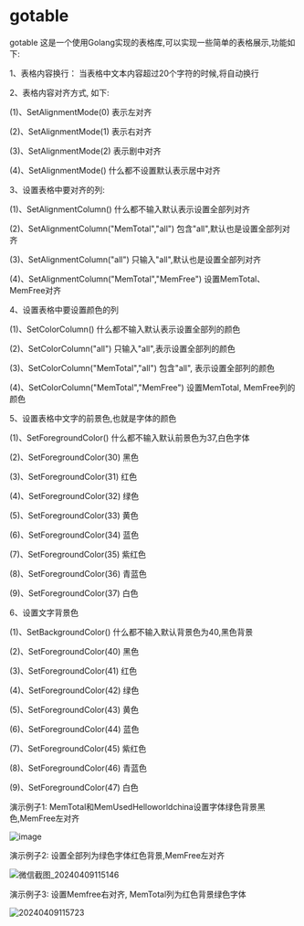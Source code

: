 # gotable
gotable
这是一个使用Golang实现的表格库,可以实现一些简单的表格展示,功能如下:

1、表格内容换行： 当表格中文本内容超过20个字符的时候,将自动换行

2、表格内容对齐方式, 如下:

(1)、SetAlignmentMode(0) 表示左对齐

(2)、SetAlignmentMode(1) 表示右对齐

(3)、SetAlignmentMode(2) 表示剧中对齐

(4)、SetAlignmentMode()  什么都不设置默认表示居中对齐

3、设置表格中要对齐的列: 

(1)、SetAlignmentColumn()                       什么都不输入默认表示设置全部列对齐

(2)、SetAlignmentColumn("MemTotal","all")       包含"all",默认也是设置全部列对齐

(3)、SetAlignmentColumn("all")                  只输入"all",默认也是设置全部列对齐

(4)、SetAlignmentColumn("MemTotal","MemFree")   设置MemTotal、MemFree对齐

4、设置表格中要设置颜色的列

(1)、SetColorColumn()                           什么都不输入默认表示设置全部列的颜色

(2)、SetColorColumn("all")                      只输入"all",表示设置全部列的颜色

(3)、SetColorColumn("MemTotal","all")           包含"all", 表示设置全部列的颜色

(4)、SetColorColumn("MemTotal","MemFree")       设置MemTotal, MemFree列的颜色

5、设置表格中文字的前景色,也就是字体的颜色

(1)、SetForegroundColor()                       什么都不输入默认前景色为37,白色字体

(2)、SetForegroundColor(30)                     黑色

(3)、SetForegroundColor(31)                     红色

(4)、SetForegroundColor(32)                     绿色

(5)、SetForegroundColor(33)                     黄色

(6)、SetForegroundColor(34)                     蓝色

(7)、SetForegroundColor(35)                     紫红色

(8)、SetForegroundColor(36)                     青蓝色

(9)、SetForegroundColor(37)                     白色

6、设置文字背景色

(1)、SetBackgroundColor()                       什么都不输入默认背景色为40,黑色背景

(2)、SetForegroundColor(40)                     黑色

(3)、SetForegroundColor(41)                     红色

(4)、SetForegroundColor(42)                     绿色

(5)、SetForegroundColor(43)                     黄色

(6)、SetForegroundColor(44)                     蓝色

(7)、SetForegroundColor(45)                     紫红色

(8)、SetForegroundColor(46)                     青蓝色

(9)、SetForegroundColor(47)                     白色

演示例子1: MemTotal和MemUsedHelloworldchina设置字体绿色背景黑色,MemFree左对齐

![image](https://github.com/gongguan2018/gotable/assets/40058594/07ee146b-340c-43e4-bafb-a48b8a183da6)

演示例子2: 设置全部列为绿色字体红色背景,MemFree左对齐

![微信截图_20240409115146](https://github.com/gongguan2018/gotable/assets/40058594/a3bee646-8a9a-4e6a-9f14-c9c139983cd2)

演示例子3: 设置Memfree右对齐, MemTotal列为红色背景绿色字体


![20240409115723](https://github.com/gongguan2018/gotable/assets/40058594/c5e741d1-2ed1-4af3-abbe-fdde8db7d53f)

